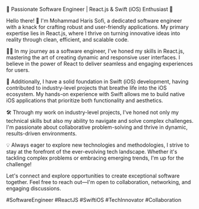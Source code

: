 
🚀 Passionate Software Engineer | React.js & Swift (iOS) Enthusiast 🚀

Hello there! 👋 I'm Mohammad Haris Sofi, a dedicated software engineer with a knack for crafting robust and user-friendly applications. My primary expertise lies in React.js, where I thrive on turning innovative ideas into reality through clean, efficient, and scalable code.

👨‍💻 In my journey as a software engineer, I've honed my skills in React.js, mastering the art of creating dynamic and responsive user interfaces. I believe in the power of React to deliver seamless and engaging experiences for users.

📱 Additionally, I have a solid foundation in Swift (iOS) development, having contributed to industry-level projects that breathe life into the iOS ecosystem. My hands-on experience with Swift allows me to build native iOS applications that prioritize both functionality and aesthetics.

🛠️ Through my work on industry-level projects, I've honed not only my technical skills but also my ability to navigate and solve complex challenges. I'm passionate about collaborative problem-solving and thrive in dynamic, results-driven environments.

💡 Always eager to explore new technologies and methodologies, I strive to stay at the forefront of the ever-evolving tech landscape. Whether it's tackling complex problems or embracing emerging trends, I'm up for the challenge!

Let's connect and explore opportunities to create exceptional software together. Feel free to reach out—I'm open to collaboration, networking, and engaging discussions.

#SoftwareEngineer #ReactJS #SwiftiOS #TechInnovator #Collaboration
